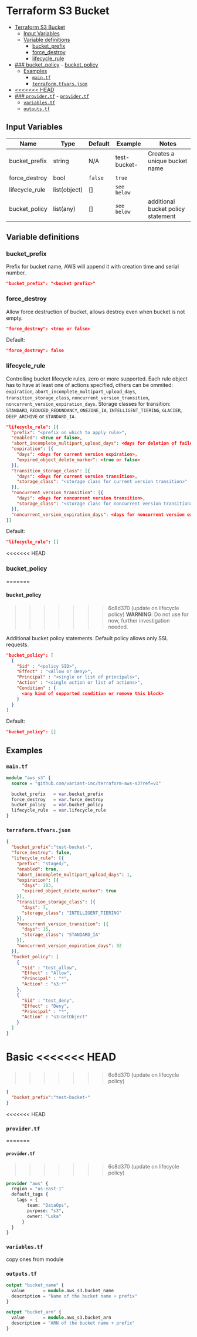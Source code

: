 # Terraform S3 Bucket

- [Terraform S3 Bucket](#terraform-s3-bucket)
  - [Input Variables](#input-variables)
  - [Variable definitions](#variable-definitions)
    - [bucket_prefix](#bucket_prefix)
    - [force_destroy](#force_destroy)
    - [lifecycle_rule](#lifecycle_rule)
- [### bucket_policy](#-bucket_policy)
      - [bucket_policy](#bucket_policy)
  - [Examples](#examples)
    - [`main.tf`](#maintf)
    - [`terraform.tfvars.json`](#terraformtfvarsjson)
- [<<<<<<< HEAD](#-head)
- [### `provider.tf`](#-providertf)
      - [`provider.tf`](#providertf)
    - [`variables.tf`](#variablestf)
    - [`outputs.tf`](#outputstf)

## Input Variables

| Name       | Type      | Default     | Example         | Notes     |
| ---------- | --------- | ------------| --------------- | --------- |
| bucket_prefix | string | N/A | test-bucket- | Creates a unique bucket name |
| force_destroy | bool | `false` | `true` | |
| lifecycle_rule | list(object) | [] | `see below` | |
| bucket_policy | list(any) | [] | `see below` | additional bucket policy statement |

## Variable definitions
### bucket_prefix
Prefix for bucket name, AWS will append it with creation time and serial number.
```json
"bucket_prefix": "<bucket prefix>"
```

### force_destroy
Allow force destruction of bucket, allows destroy even when bucket is not empty.
```json
"force_destroy": <true or false>
```

Default:
```json
"force_destroy": false
```

### lifecycle_rule
Controlling bucket lifecycle rules, zero or more supported.
Each rule object has to have at least one of actions specified, others can be ommited: `expiration`, `abort_incomplete_multipart_upload_days`, `transition_storage_class`, `noncurrent_version_transition`, `noncurrent_version_expiration_days`.
Storage classes for transition: `STANDARD`, `REDUCED_REDUNDANCY`, `ONEZONE_IA`, `INTELLIGENT_TIERING`, `GLACIER`, `DEEP_ARCHIVE` or `STANDARD_IA`.

```json
"lifecycle_rule": [{
  "prefix": "<prefix on which to apply rule>",
  "enabled": <true or false>,
  "abort_incomplete_multipart_upload_days": <days for deletion of failed multipar uploads, minimum 1>,
  "expiration": [{
    "days": <days for current version expiration>,
    "expired_object_delete_marker": <true or false>
  }],
  "transition_storage_class": [{
    "days": <days for current version transition>,
    "storage_class": "<storage class for current version transition>"
  }],
  "noncurrent_version_transition": [{
    "days": <days for noncurrent version transition>,
    "storage_class": "<storage class for noncurrent version transition>"
  }],
  "noncurrent_version_expiration_days": <days for noncurrent version expiration>
}]
```

Default:
```json
"lifecycle_rule": []
```

<<<<<<< HEAD
### bucket_policy
=======
#### bucket_policy
>>>>>>> 6c8d370 (update on lifecycle policy)
> **WARNING**: Do not use for now, further investigation needed.

Additional bucket policy statements.
Default policy allows only SSL requests.
```json
"bucket_policy": [
  {
    "Sid" : "<policy SID>",
    "Effect" : "<Allow or Deny>",
    "Principal" : "<single or list of principals>",
    "Action" : "<single action or list of actions>",
    "Condition" : {
      <any kind of supported condition or remove this block>
    }
  }
]
```

Default:
```json
"bucket_policy": []
```

## Examples
### `main.tf`
```terraform
module "aws_s3" {
  source = "github.com/variant-inc/terraform-aws-s3?ref=v1"

  bucket_prefix   = var.bucket_prefix
  force_destroy   = var.force_destroy
  bucket_policy   = var.bucket_policy
  lifecycle_rule  = var.lifecycle_rule
}
```

### `terraform.tfvars.json`

```json
{
  "bucket_prefix":"test-bucket-",
  "force_destroy": false,
  "lifecycle_rule": [{
    "prefix": "staged/",
    "enabled": true,
    "abort_incomplete_multipart_upload_days": 1,
    "expiration": [{
      "days": 183,
      "expired_object_delete_marker": true
    }],
    "transition_storage_class": [{
      "days": 7,
      "storage_class": "INTELLIGENT_TIERING"
    }],
    "noncurrent_version_transition": [{
      "days": 15,
      "storage_class": "STANDARD_IA"
    }],
    "noncurrent_version_expiration_days": 92
  }],
  "bucket_policy": [
    {
      "Sid" : "test_allow",
      "Effect" : "Allow",
      "Principal" : "*",
      "Action" : "s3:*"
    },
    {
      "Sid" : "test_deny",
      "Effect" : "Deny",
      "Principal" : "*",
      "Action" : "s3:GetObject"
    }
  ]
}
```

Basic
<<<<<<< HEAD
=======
#####
>>>>>>> 6c8d370 (update on lifecycle policy)
```json
{
  "bucket_prefix":"test-bucket-"
}
```

<<<<<<< HEAD
### `provider.tf`
=======
#### `provider.tf`
>>>>>>> 6c8d370 (update on lifecycle policy)

```terraform
provider "aws" {
  region = "us-east-1"
  default_tags {
    tags = {
        team: "DataOps",
        purpose: "s3",
        owner: "Luka"
      }
  }
}
```
### `variables.tf`
copy ones from module

### `outputs.tf`
```terraform
output "bucket_name" {
  value       = module.aws_s3.bucket_name
  description = "Name of the bucket name + prefix"
}

output "bucket_arn" {
  value       = module.aws_s3.bucket_arn
  description = "ARN of the bucket name + prefix"
}
```